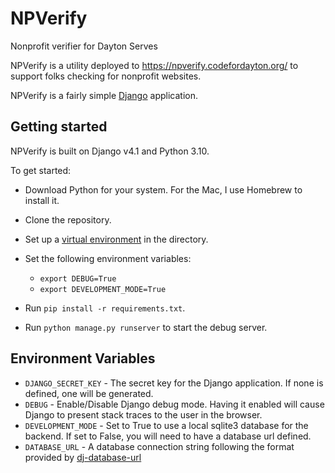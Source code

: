 # NPVerify
Nonprofit verifier for Dayton Serves

NPVerify is a utility deployed to https://npverify.codefordayton.org/ to support folks checking for nonprofit websites.

NPVerify is a fairly simple [Django](https://www.djangoproject.com/) application. 

## Getting started

NPVerify is built on Django v4.1 and Python 3.10.

To get started:
* Download Python for your system. For the Mac, I use Homebrew to install it.

* Clone the repository.

* Set up a [virtual environment](https://pythonbasics.org/virtualenv/) in the directory.

* Set the following environment variables:
  * `export DEBUG=True`
  * `export DEVELOPMENT_MODE=True`

* Run `pip install -r requirements.txt`.

* Run `python manage.py runserver` to start the debug server.

## Environment Variables

* `DJANGO_SECRET_KEY` - The secret key for the Django application. If none is defined, one will be generated.
* `DEBUG` - Enable/Disable Django debug mode. Having it enabled will cause Django to present stack traces to the user in the browser.
* `DEVELOPMENT_MODE` - Set to True to use a local sqlite3 database for the backend. If set to False, you will need to have a database url defined.
* `DATABASE_URL` - A database connection string following the format provided by [dj-database-url](https://pypi.org/project/dj-database-url/)
